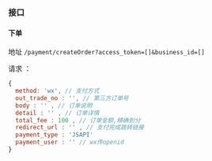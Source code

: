 ### 接口

#### 下单
地址 `/payment/createOrder?access_token=[]&business_id=[]`

请求 ：
```js
{
  method: 'wx', // 支付方式
  out_trade_no : '', // 第三方订单号
  body : '' , // 订单说明
  detail : '' , // 订单详情
  total_fee : 100 , // 订单金额,精确到分
  redirect_url : '' , // 支付完成跳转链接
  payment_type : 'JSAPI'
  payment_user : '' // wx传openid
}
```